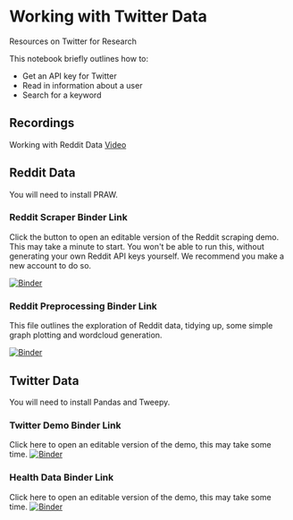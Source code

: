 # Working with Twitter Data

Resources on Twitter for Research

This notebook briefly outlines how to:

- Get an API key for Twitter
- Read in information about a user
- Search for a keyword

## Recordings
Working with Reddit Data [Video](https://www.youtube.com/live/uvmTeV26UEg)

## Reddit Data

You will need to install PRAW.

### Reddit Scraper Binder Link

Click the button to open an editable version of the Reddit scraping demo. This may take a minute to start.
You won't be able to run this, without generating your own Reddit API keys yourself. We recommend you make a new account to do so.

[![Binder](https://mybinder.org/badge_logo.svg)](https://mybinder.org/v2/gh/UKDataServiceOpen/working-with-twitter-data/HEAD?urlpath=%2Fdoc%2Ftree%2FReddit-Scrape-Demo.ipynb)

### Reddit Preprocessing Binder Link

This file outlines the exploration of Reddit data, tidying up, some simple graph plotting and wordcloud generation.

[![Binder](https://mybinder.org/badge_logo.svg)](https://mybinder.org/v2/gh/UKDataServiceOpen/working-with-twitter-data/HEAD?urlpath=%2Fdoc%2Ftree%2FRedditPreprocessing.ipynb)

## Twitter Data

You will need to install Pandas and Tweepy.

### Twitter Demo Binder Link

Click here to open an editable version of the demo, this may take some time.
[![Binder](https://mybinder.org/badge_logo.svg)](https://mybinder.org/v2/gh/UKDataServiceOpen/working-with-twitter-data/HEAD?filepath=%2FTwitterDemo.ipynb)

### Health Data Binder Link

Click here to open an editable version of the demo, this may take some time.
[![Binder](https://mybinder.org/badge_logo.svg)](https://mybinder.org/v2/gh/UKDataServiceOpen/working-with-twitter-data/HEAD?labpath=%2FHealthDemo%2FHealthTidyDemo.ipynb)
